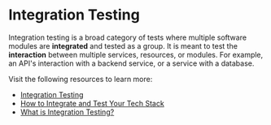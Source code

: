 # Integration Testing

Integration testing is a broad category of tests where multiple software modules are __integrated__ and tested as a group. It is meant to test the __interaction__ between multiple services, resources, or modules. For example, an API's interaction with a backend service, or a service with a database.

Visit the following resources to learn more:

- [Integration Testing](https://www.guru99.com/integration-testing.html)
- [How to Integrate and Test Your Tech Stack](https://thenewstack.io/how-to-integrate-and-test-your-tech-stack/)
- [What is Integration Testing?](https://youtu.be/QYCaaNz8emY)
